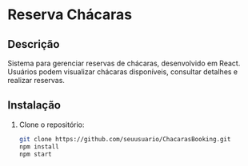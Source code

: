
# Reserva Chácaras

## Descrição
Sistema para gerenciar reservas de chácaras, desenvolvido em React. Usuários podem visualizar chácaras disponíveis, consultar detalhes e realizar reservas.

## Instalação
1. Clone o repositório:
   ```bash
   git clone https://github.com/seuusuario/ChacarasBooking.git
   npm install
   npm start
